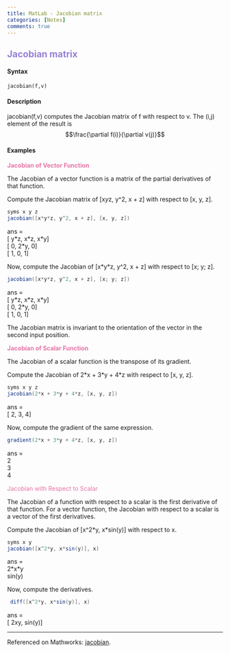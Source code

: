 ```yaml
---
title: MatLab - Jacobian matrix
categories: [Notes]
comments: true
---
```


<style TYPE="text/css">code.has-jax {font: inherit; font-size: 100%; background: inherit; border: inherit;}</style><script type="text/x-mathjax-config">
MathJax.Hub.Config({
    tex2jax: {
        inlineMath: [['$','$'], ['\\(','\\)']],
        displayMath: [ ['$$','$$'], ["\\[","\\]"] ],
        skipTags: ['script', 'noscript', 'style', 'textarea', 'pre'] // removed 'code' entry
    }});
MathJax.Hub.Queue(function() {
    var all = MathJax.Hub.getAllJax(), i;
    for(i = 0; i < all.length; i += 1) {
        all[i].SourceElement().parentNode.className += ' has-jax';
    }});
</script><script type="text/javascript" src="https://cdnjs.cloudflare.com/ajax/libs/mathjax/2.7.4/MathJax.js?config=TeX-AMS_HTML-full"></script>


## <font color= 977FD7> Jacobian matrix</font>

#### Syntax
`
jacobian(f,v)
`

#### Description
jacobian(f,v) computes the Jacobian matrix of f with respect to v. The (i,j) element of the result is $$\frac{\partial f(i)}{\partial v(j)}$$

#### Examples
**<font color= E675A7> Jacobian of Vector Function</font>**

The Jacobian of a vector function is a matrix of the partial derivatives of that function.

Compute the Jacobian matrix of [x*y*z, y^2, x + z] with respect to [x, y, z].

```java
syms x y z
jacobian([x*y*z, y^2, x + z], [x, y, z])
```
ans =\
[ y\*z, x\*z, x\*y]\
[   0, 2\*y,   0]\
[   1,   0,   1]

Now, compute the Jacobian of [x\*y\*z, y^2, x + z] with respect to [x; y; z].

```java
jacobian([x*y*z, y^2, x + z], [x; y; z])
```
ans =\
[ y\*z, x\*z, x\*y]\
[   0, 2\*y,   0]\
[   1,   0,   1]

The Jacobian matrix is invariant to the orientation of the vector in the second input position.

**<font color= E675A7> Jacobian of Scalar Function</font>**

The Jacobian of a scalar function is the transpose of its gradient.

Compute the Jacobian of 2\*x + 3\*y + 4\*z with respect to [x, y, z].

```java
syms x y z
jacobian(2*x + 3*y + 4*z, [x, y, z])
```
ans =\
[ 2, 3, 4]

Now, compute the gradient of the same expression.

```java
gradient(2*x + 3*y + 4*z, [x, y, z])
```

ans =\
2\
3\
4


<font color= E675A7> Jacobian with Respect to Scalar</font>

The Jacobian of a function with respect to a scalar is the first derivative of that function. For a vector function, the Jacobian with respect to a scalar is a vector of the first derivatives.

Compute the Jacobian of [x^2\*y, x\*sin(y)] with respect to x.

 ```java
 syms x y
 jacobian([x^2*y, x*sin(y)], x)
 ```

 ans =\
  2\*x\*y\
  sin(y)

 Now, compute the derivatives.

```java
 diff([x^2*y, x*sin(y)], x)
```
 ans =\
 [ 2*x*y, sin(y)]



-----------------------------------------
Referenced on Mathworks: <a href="https://www.mathworks.com/help/symbolic/jacobian.html">jacobian</a>.
